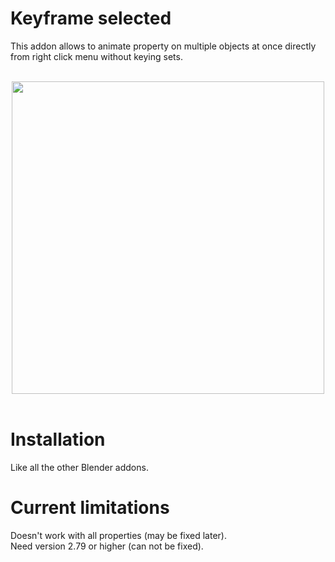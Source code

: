 # Keyframe selected 
This addon allows to animate property on multiple objects at once directly from right click menu without keying sets.
<br>
<br>
<div align="center">
<img width=500  src= "https://media.giphy.com/media/xjlungFRak0CiG6Bja/giphy.gif"><br><br>
</div>


# Installation
Like all the other Blender addons.

# Current limitations
Doesn't work with all properties (may be fixed later).<br>
Need version 2.79  or higher (can not be fixed).
